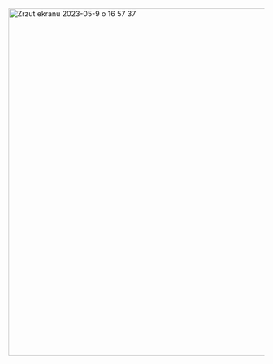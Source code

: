 <img width="684" alt="Zrzut ekranu 2023-05-9 o 16 57 37" src="https://github.com/milenamrugala/priority-tracker/assets/123079896/2eefb7a9-0143-4aa8-8812-4f27388fffaf">

